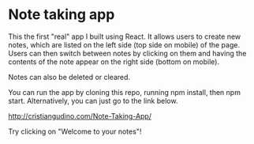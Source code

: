 # Note taking app

This the first "real" app I built using React. It allows users to create new notes, which are listed on the left side (top side on mobile) of the page. Users can then switch between notes by clicking on them and having the contents of the note appear on the right side (bottom on mobile).

Notes can also be deleted or cleared.

You can run the app by cloning this repo, running npm install, then npm start. Alternatively, you can just go to the link below.

http://cristiangudino.com/Note-Taking-App/

Try clicking on "Welcome to your notes"!
